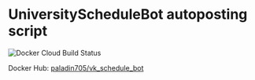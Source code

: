 # UniversityScheduleBot autoposting script

![Docker Cloud Build Status](https://img.shields.io/docker/cloud/build/paladin705/telegram_schedule_bot_autoposting)

Docker Hub: [paladin705/vk_schedule_bot](https://hub.docker.com/r/paladin705/telegram_schedule_bot_autoposting)